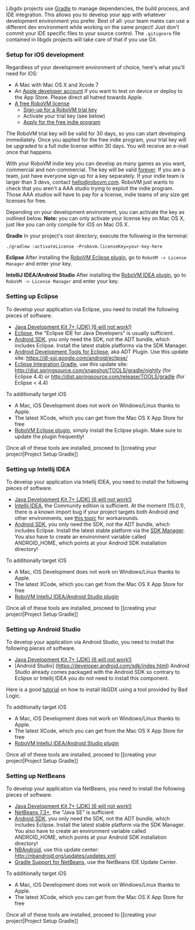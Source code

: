 Libgdx projects use [Gradle](http://www.gradle.org/) to manage dependencies, the build process, and IDE integration. This allows you to develop your app with whatever development environment you prefer. Best of all: your team mates can use a different dev environment while working on the same project! Just don't commit your IDE specific files to your source control. The `.gitignore` file contained in libgdx projects will take care of that if you use Git.

### Setup for iOS development
Regardless of your development environment of choice, here's what you'll need for iOS:

  * A Mac with Mac OS X and Xcode 7
  * An [Apple developer account](https://developer.apple.com/membercenter/index.action) if you want to test on device or deploy to the App Store. Please direct all hatred towards Apple.
  * [A free RoboVM license](http://www.badlogicgames.com/wordpress/?p=3762)
     * [Sign-up for a RoboVM trial key](https://account.robovm.com/#/register)
     * Activate your trial key (see below)
     * [Apply for the free indie program](https://docs.google.com/forms/d/1wbne7JNXDz4ea2I6GFfIIyjHyHofaKLvCwYiqboBpKw)

The RoboVM trial key will be valid for 30 days, so you can start developing immediately. Once you applied for the free indie program, your trial key will be upgraded to a full indie license within 30 days. You will receive an e-mail once that happens.

With your RoboVM indie key you can develop as many games as you want, commercial and non-commercial. The key will be valid [forever](http://www.gamefromscratch.com/image.axd?picture=image_thumb_2403.png). If you are a team, just have everyone sign up for a key separately. If your indie team is larger than 3 devs, contact [hello@robovm.com](mailto:hello@robovm.com). RoboVM just wants to check that you aren't a AAA studio trying to exploit the indie program. Those AAA studios will have to pay for a license, indie teams of any size get licenses for free.

Depending on your development environment, you can activate the key as outlined below. **Note:** you can only activate your license key on Mac OS X, just like you can only compile for iOS on Mac OS X.

**Gradle**
In your project's root directory, execute the following in the terminal:

```
./gradlew :activateLicense -Probovm.licenseKey=your-key-here
```

**Eclipse**
After installing the [RoboVM Eclipse plugin](http://docs.robovm.com/getting-started/eclipse.html), go to `RoboVM -> License Manager` and enter your key.

**IntelliJ IDEA/Android Studio**
After installing the [RoboVM IDEA plugin](http://docs.robovm.com/getting-started/intellij.html), go to `RoboVM -> License Manager` and enter your key.

### Setting up Eclipse 
To develop your application via Eclipse, you need to install the following pieces of software.

  * [Java Development Kit 7+ (JDK) (6 will not work!)](http://www.oracle.com/technetwork/java/javase/downloads/index.html)
  * [Eclipse](http://www.eclipse.org/downloads/), the "Eclipse IDE for Java Developers" is usually sufficient.
  * [Android SDK](http://developer.android.com/sdk/installing.html), you only need the SDK, not the ADT bundle, which includes Eclipse. Install the latest stable platforms via the SDK Manager.
  * [Android Development Tools for Eclipse](http://developer.android.com/tools/sdk/eclipse-adt.html), aka ADT Plugin. Use this update site: https://dl-ssl.google.com/android/eclipse/
  * [Eclipse Integration Gradle](https://github.com/spring-projects/eclipse-integration-gradle/), use this update site: http://dist.springsource.com/snapshot/TOOLS/gradle/nightly (for Eclipse 4.4) or http://dist.springsource.com/release/TOOLS/gradle (for Eclipse < 4.4)

To additionally target iOS

  * A Mac, iOS Development does not work on Windows/Linux thanks to Apple.
  * The latest XCode, which you can get from the Mac OS X App Store for free
  * [RoboVM Eclipse plugin](http://docs.robovm.com/getting-started/eclipse.html), simply install the Eclipse plugin. Make sure to update the plugin frequently!


Once all of these tools are installed, proceed to [[creating your project|Project Setup Gradle]]

### Setting up Intellij IDEA
To develop your application via Intellij IDEA, you need to install the following pieces of software.

  * [Java Development Kit 7+ (JDK) (6 will not work!)](http://www.oracle.com/technetwork/java/javase/downloads/index.html)
  * [Intellij IDEA](http://www.jetbrains.com/idea/download/), the Community edition is sufficient. At the moment (15.0.1), there is a known import bug if your project targets both Android _and_ other environments, see [this topic](http://www.badlogicgames.com/forum/viewtopic.php?f=11&t=21148#p87606) for workarounds.
  * [Android SDK](http://developer.android.com/sdk/installing.html), you only need the SDK, not the ADT bundle, which includes Eclipse. Install the latest stable platform via the [SDK Manager](http://developer.android.com/tools/help/sdk-manager.html). You also have to create an environment variable called ANDROID_HOME, which points at your Android SDK installation directory!

To additionally target iOS

  * A Mac, iOS Development does not work on Windows/Linux thanks to Apple.
  * The latest XCode, which you can get from the Mac OS X App Store for free
  * [RoboVM IntelliJ IDEA/Android Studio plugin](http://docs.robovm.com/getting-started/intellij.html)

Once all of these tools are installed, proceed to [[creating your project|Project Setup Gradle]]

### Setting up Android Studio
To develop your application via Android Studio, you need to install the following pieces of software.

  * [Java Development Kit 7+ (JDK) (6 will not work!)](http://www.oracle.com/technetwork/java/javase/downloads/index.html)
  * [Android Studio] (https://developer.android.com/sdk/index.html) Android Studio already comes packaged with the Android SDK so contrary to Eclipse or Intellij IDEA you do not need to install this component.

Here is a good [tutorial](http://www.todroid.com/android-gdx-game-creation-part-i-setting-up-up-android-studio-for-creating-games/) on how to install libGDX using a tool provided by Bad Logic.


To additionally target iOS

  * A Mac, iOS Development does not work on Windows/Linux thanks to Apple.
  * The latest XCode, which you can get from the Mac OS X App Store for free
  * [RoboVM IntelliJ IDEA/Android Studio plugin](http://docs.robovm.com/getting-started/intellij.html)

Once all of these tools are installed, proceed to [[creating your project|Project Setup Gradle]]


### Setting up NetBeans
To develop your application via NetBeans, you need to install the following pieces of software.

  * [Java Development Kit 7+ (JDK) (6 will not work!)](http://www.oracle.com/technetwork/java/javase/downloads/index.html)
  * [NetBeans 7.3+](https://netbeans.org/downloads/), the "Java SE" is sufficient
  * [Android SDK](http://developer.android.com/sdk/installing.html), you only need the SDK, not the ADT bundle, which includes Eclipse. Install the latest stable platform via the SDK Manager. You also have to create an environment variable called ANDROID_HOME, which points at your Android SDK installation directory!
  * [NBAndroid](http://www.nbandroid.org), use this update center: http://nbandroid.org/updates/updates.xml
  * [Gradle Support for NetBeans](https://github.com/kelemen/netbeans-gradle-project), use the NetBeans IDE Update Center.

To additionally target iOS

  * A Mac, iOS Development does not work on Windows/Linux thanks to Apple.
  * The latest XCode, which you can get from the Mac OS X App Store for free

Once all of these tools are installed, proceed to [[creating your project|Project Setup Gradle]]